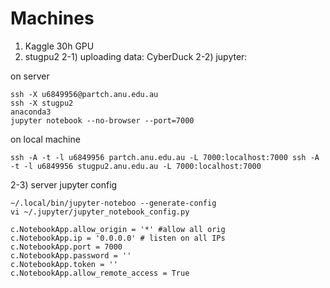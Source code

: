 # Machines

1) Kaggle 30h GPU
2) stugpu2
2-1) uploading data: CyberDuck
2-2) jupyter: 

on server
```
ssh -X u6849956@partch.anu.edu.au
ssh -X stugpu2
anaconda3
jupyter notebook --no-browser --port=7000
```
on local machine
```
ssh -A -t -l u6849956 partch.anu.edu.au -L 7000:localhost:7000 ssh -A -t -l u6849956 stugpu2.anu.edu.au -L 7000:localhost:7000
```

2-3) server jupyter config
```
~/.local/bin/jupyter-noteboo --generate-config
vi ~/.jupyter/jupyter_notebook_config.py

c.NotebookApp.allow_origin = '*' #allow all orig
c.NotebookApp.ip = '0.0.0.0' # listen on all IPs
c.NotebookApp.port = 7000
c.NotebookApp.password = ''
c.NotebookApp.token = ''
c.NotebookApp.allow_remote_access = True
```
